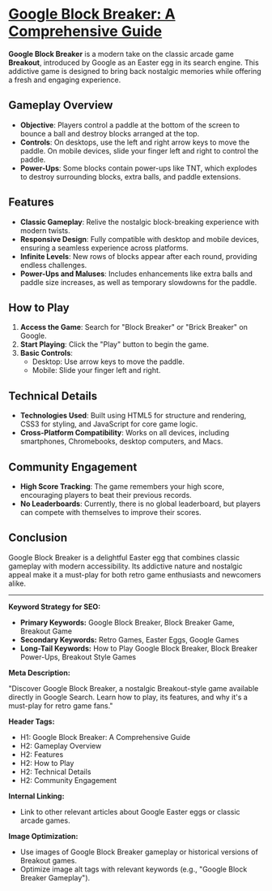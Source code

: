 # [Google Block Breaker: A Comprehensive Guide](https://blockbreakergame.com)

**Google Block Breaker** is a modern take on the classic arcade game **Breakout**, introduced by Google as an Easter egg in its search engine. This addictive game is designed to bring back nostalgic memories while offering a fresh and engaging experience.

## Gameplay Overview

-   **Objective**: Players control a paddle at the bottom of the screen to bounce a ball and destroy blocks arranged at the top.
-   **Controls**: On desktops, use the left and right arrow keys to move the paddle. On mobile devices, slide your finger left and right to control the paddle.
-   **Power-Ups**: Some blocks contain power-ups like TNT, which explodes to destroy surrounding blocks, extra balls, and paddle extensions.

## Features

-   **Classic Gameplay**: Relive the nostalgic block-breaking experience with modern twists.
-   **Responsive Design**: Fully compatible with desktop and mobile devices, ensuring a seamless experience across platforms.
-   **Infinite Levels**: New rows of blocks appear after each round, providing endless challenges.
-   **Power-Ups and Maluses**: Includes enhancements like extra balls and paddle size increases, as well as temporary slowdowns for the paddle.

## How to Play

1.  **Access the Game**: Search for "Block Breaker" or "Brick Breaker" on Google.
2.  **Start Playing**: Click the "Play" button to begin the game.
3.  **Basic Controls**:
    -   Desktop: Use arrow keys to move the paddle.
    -   Mobile: Slide your finger left and right.

## Technical Details

-   **Technologies Used**: Built using HTML5 for structure and rendering, CSS3 for styling, and JavaScript for core game logic.
-   **Cross-Platform Compatibility**: Works on all devices, including smartphones, Chromebooks, desktop computers, and Macs.

## Community Engagement

-   **High Score Tracking**: The game remembers your high score, encouraging players to beat their previous records.
-   **No Leaderboards**: Currently, there is no global leaderboard, but players can compete with themselves to improve their scores.

## Conclusion

Google Block Breaker is a delightful Easter egg that combines classic gameplay with modern accessibility. Its addictive nature and nostalgic appeal make it a must-play for both retro game enthusiasts and newcomers alike.

---

**Keyword Strategy for SEO:**

-   **Primary Keywords:** Google Block Breaker, Block Breaker Game, Breakout Game
-   **Secondary Keywords:** Retro Games, Easter Eggs, Google Games
-   **Long-Tail Keywords:** How to Play Google Block Breaker, Block Breaker Power-Ups, Breakout Style Games

**Meta Description:**

"Discover Google Block Breaker, a nostalgic Breakout-style game available directly in Google Search. Learn how to play, its features, and why it's a must-play for retro game fans."

**Header Tags:**

-   H1: Google Block Breaker: A Comprehensive Guide
-   H2: Gameplay Overview
-   H2: Features
-   H2: How to Play
-   H2: Technical Details
-   H2: Community Engagement

**Internal Linking:**

-   Link to other relevant articles about Google Easter eggs or classic arcade games.

**Image Optimization:**

-   Use images of Google Block Breaker gameplay or historical versions of Breakout games.
-   Optimize image alt tags with relevant keywords (e.g., "Google Block Breaker Gameplay").
